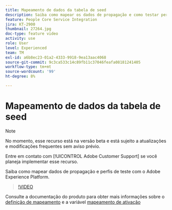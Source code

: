 ```yaml
---
title: Mapeamento de dados da tabela de seed
description: Saiba como mapear os dados de propagação e como testar perfis com o Adobe Experience Platform (AEP)
feature: People Core Service Integration
jira: KT-2900
thumbnail: 27264.jpg
doc-type: feature video
activity: use
role: User
level: Experienced
team: TM
exl-id: a6b8ec23-01a2-4333-9918-9ea13aac4068
source-git-commit: 9c3ca533c14c89fb11c37046feafa08181241405
workflow-type: tm+mt
source-wordcount: '99'
ht-degree: 8%

---
```


# Mapeamento de dados da tabela de seed

>[!NOTE]
>
>No momento, esse recurso está na versão beta e está sujeito a atualizações e modificações frequentes sem aviso prévio.
>
>Entre em contato com [!UICONTROL Adobe Customer Support] se você planeja implementar esse recurso.

Saiba como mapear dados de propagação e perfis de teste com o Adobe Experience Platform.

>[!VIDEO](https://video.tv.adobe.com/v/27264?quality=12&learn=on)

Consulte a documentação do produto para obter mais informações sobre o [definição de mapeamento](https://experienceleague.adobe.com/docs/campaign-standard/using/integrating-with-adobe-cloud/adobe-experience-platform/data-connector/aep-mapping-definition.html) e a variável [mapeamento de ativação](https://experienceleague.adobe.com/docs/campaign-standard/using/integrating-with-adobe-cloud/adobe-experience-platform/data-connector/aep-mapping-activation.html)
